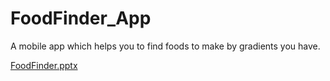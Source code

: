 # FoodFinder_App
A mobile app which helps you to find foods to make by gradients you have.


[FoodFinder.pptx](https://github.com/burakkayya/FoodFinder_App/files/10086894/FoodFinder.pptx)
